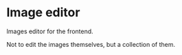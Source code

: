 # Image editor

Images editor for the frontend.

Not to edit the images themselves, but a collection of them.
